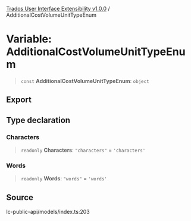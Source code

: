 [Trados User Interface Extensibility v1.0.0](../wiki/globals) / AdditionalCostVolumeUnitTypeEnum

# Variable: AdditionalCostVolumeUnitTypeEnum

> `const` **AdditionalCostVolumeUnitTypeEnum**: `object`

## Export

## Type declaration

### Characters

> `readonly` **Characters**: `"characters"` = `'characters'`

### Words

> `readonly` **Words**: `"words"` = `'words'`

## Source

lc-public-api/models/index.ts:203
